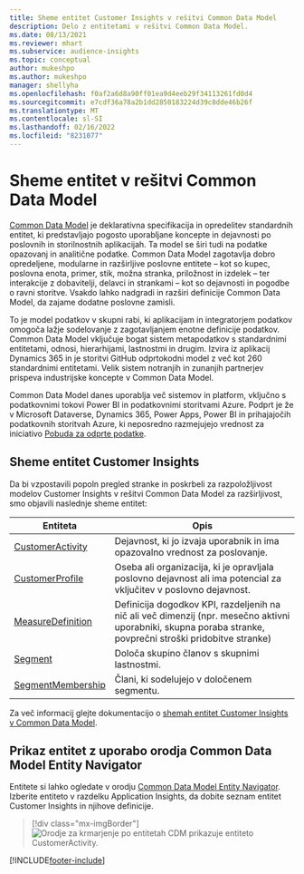 ```yaml
---
title: Sheme entitet Customer Insights v rešitvi Common Data Model
description: Delo z entitetami v rešitvi Common Data Model.
ms.date: 08/13/2021
ms.reviewer: mhart
ms.subservice: audience-insights
ms.topic: conceptual
author: mukeshpo
ms.author: mukeshpo
manager: shellyha
ms.openlocfilehash: f0af2a6d8a90ff01ea9d4eeb29f34113261fd0d4
ms.sourcegitcommit: e7cdf36a78a2b1dd2850183224d39c8dde46b26f
ms.translationtype: MT
ms.contentlocale: sl-SI
ms.lasthandoff: 02/16/2022
ms.locfileid: "8231077"
---
```

# <a name="entity-schemas-in-common-data-model"></a>Sheme entitet v rešitvi Common Data Model



[Common Data Model](/common-data-model/) je deklarativna specifikacija in opredelitev standardnih entitet, ki predstavljajo pogosto uporabljane koncepte in dejavnosti po poslovnih in storilnostnih aplikacijah. Ta model se širi tudi na podatke opazovanj in analitične podatke. Common Data Model zagotavlja dobro opredeljene, modularne in razširljive poslovne entitete – kot so kupec, poslovna enota, primer, stik, možna stranka, priložnost in izdelek – ter interakcije z dobavitelji, delavci in strankami – kot so dejavnosti in pogodbe o ravni storitve. Vsakdo lahko nadgradi in razširi definicije Common Data Model, da zajame dodatne poslovne zamisli.

To je model podatkov v skupni rabi, ki aplikacijam in integratorjem podatkov omogoča lažje sodelovanje z zagotavljanjem enotne definicije podatkov. Common Data Model vključuje bogat sistem metapodatkov s standardnimi entitetami, odnosi, hierarhijami, lastnostmi in drugim. Izvira iz aplikacij Dynamics 365 in je storitvi GitHub odprtokodni model z več kot 260 standardnimi entitetami. Velik sistem notranjih in zunanjih partnerjev prispeva industrijske koncepte v Common Data Model.

Common Data Model danes uporablja več sistemov in platform, vključno s podatkovnimi tokovi Power BI in podatkovnimi storitvami Azure. Podprt je že v Microsoft Dataverse, Dynamics 365, Power Apps, Power BI in prihajajočih podatkovnih storitvah Azure, ki neposredno razmejujejo vrednost za iniciativo [Pobuda za odprte podatke](https://www.microsoft.com/open-data-initiative).

## <a name="customer-insights-entity-schemas"></a>Sheme entitet Customer Insights

Da bi vzpostavili popoln pregled stranke in poskrbeli za razpoložljivost modelov Customer Insights v rešitvi Common Data Model za razširljivost, smo objavili naslednje sheme entitet:

| Entiteta | Opis |
|---------|---------|
|[CustomerActivity](/common-data-model/schema/core/applicationcommon/foundationcommon/crmcommon/solutions/customerinsights/customeractivity) | Dejavnost, ki jo izvaja uporabnik in ima opazovalno vrednost za poslovanje. |
|[CustomerProfile](/common-data-model/schema/core/applicationcommon/foundationcommon/crmcommon/solutions/customerinsights/customerprofile) | Oseba ali organizacija, ki je opravljala poslovno dejavnost ali ima potencial za vključitev v poslovno dejavnost. |
|[MeasureDefinition](/common-data-model/schema/core/applicationcommon/foundationcommon/crmcommon/solutions/customerinsights/measuredefinition) | Definicija dogodkov KPI, razdeljenih na nič ali več dimenzij (npr. mesečno aktivni uporabniki, skupna poraba stranke, povprečni stroški pridobitve stranke) |
|[Segment](/common-data-model/schema/core/applicationcommon/foundationcommon/crmcommon/solutions/customerinsights/segment) | Določa skupino članov s skupnimi lastnostmi. |
|[SegmentMembership](/common-data-model/schema/core/applicationcommon/foundationcommon/crmcommon/solutions/customerinsights/segmentmembership) | Člani, ki sodelujejo v določenem segmentu. |

Za več informacij glejte dokumentacijo o [shemah entitet Customer Insights v Common Data Model](/common-data-model/schema/core/applicationcommon/foundationcommon/crmcommon/solutions/customerinsights/overview).

## <a name="view-entities-using-the-common-data-model-entity-navigator"></a>Prikaz entitet z uporabo orodja Common Data Model Entity Navigator

Entitete si lahko ogledate v orodju [Common Data Model Entity Navigator](https://microsoft.github.io/CDM/). Izberite entiteto v razdelku Application Insights, da dobite seznam entitet Customer Insights in njihove definicije.
> [!div class="mx-imgBorder"]
> ![Orodje za krmarjenje po entitetah CDM prikazuje entiteto CustomerActivity.](media/CDM-entity-navigator.png "CDM Entity Navigator prikazuje entiteto CustomerActivity")


[!INCLUDE[footer-include](../includes/footer-banner.md)]
